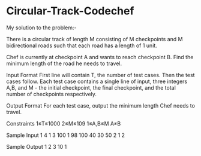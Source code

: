 # Circular-Track-Codechef

My solution to the problem:-

There is a circular track of length M consisting of M checkpoints and M bidirectional roads such that each road has a length of 1 unit.

Chef is currently at checkpoint A and wants to reach checkpoint B. Find the minimum length of the road he needs to travel.

Input Format
First line will contain T, the number of test cases. Then the test cases follow.
Each test case contains a single line of input, three integers A,B, and M - the initial checkpoint, the final checkpoint, and the total number of checkpoints respectively.

Output Format
For each test case, output the minimum length Chef needs to travel.

Constraints
1≤T≤1000
2≤M≤109
1≤A,B≤M
A≠B

Sample Input 1 
4
1 3 100
1 98 100
40 30 50
2 1 2

Sample Output 1 
2
3
10
1
